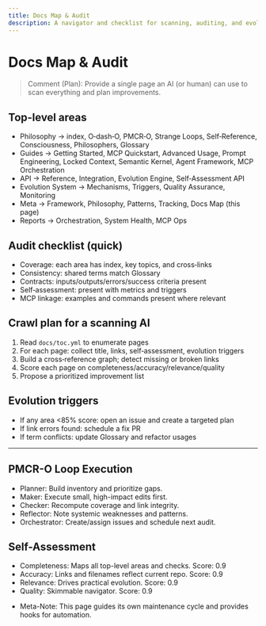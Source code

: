 ```yaml
---
title: Docs Map & Audit
description: A navigator and checklist for scanning, auditing, and evolving the entire documentation set.
---
```


# Docs Map & Audit

> Comment (Plan): Provide a single page an AI (or human) can use to scan everything and plan improvements.

## Top-level areas
- Philosophy → index, O‑dash‑O, PMCR‑O, Strange Loops, Self‑Reference, Consciousness, Philosophers, Glossary
- Guides → Getting Started, MCP Quickstart, Advanced Usage, Prompt Engineering, Locked Context, Semantic Kernel, Agent Framework, MCP Orchestration
- API → Reference, Integration, Evolution Engine, Self‑Assessment API
- Evolution System → Mechanisms, Triggers, Quality Assurance, Monitoring
- Meta → Framework, Philosophy, Patterns, Tracking, Docs Map (this page)
- Reports → Orchestration, System Health, MCP Ops

## Audit checklist (quick)
- Coverage: each area has index, key topics, and cross‑links
- Consistency: shared terms match Glossary
- Contracts: inputs/outputs/errors/success criteria present
- Self‑assessment: present with metrics and triggers
- MCP linkage: examples and commands present where relevant

## Crawl plan for a scanning AI
1. Read `docs/toc.yml` to enumerate pages
2. For each page: collect title, links, self‑assessment, evolution triggers
3. Build a cross‑reference graph; detect missing or broken links
4. Score each page on completeness/accuracy/relevance/quality
5. Propose a prioritized improvement list

## Evolution triggers
- If any area <85% score: open an issue and create a targeted plan
- If link errors found: schedule a fix PR
- If term conflicts: update Glossary and refactor usages

---

## PMCR-O Loop Execution
- Planner: Build inventory and prioritize gaps.
- Maker: Execute small, high-impact edits first.
- Checker: Recompute coverage and link integrity.
- Reflector: Note systemic weaknesses and patterns.
- Orchestrator: Create/assign issues and schedule next audit.

## Self-Assessment
- Completeness: Maps all top-level areas and checks. Score: 0.9
- Accuracy: Links and filenames reflect current repo. Score: 0.9
- Relevance: Drives practical evolution. Score: 0.9
- Quality: Skimmable navigator. Score: 0.9

* Meta-Note: This page guides its own maintenance cycle and provides hooks for automation.
